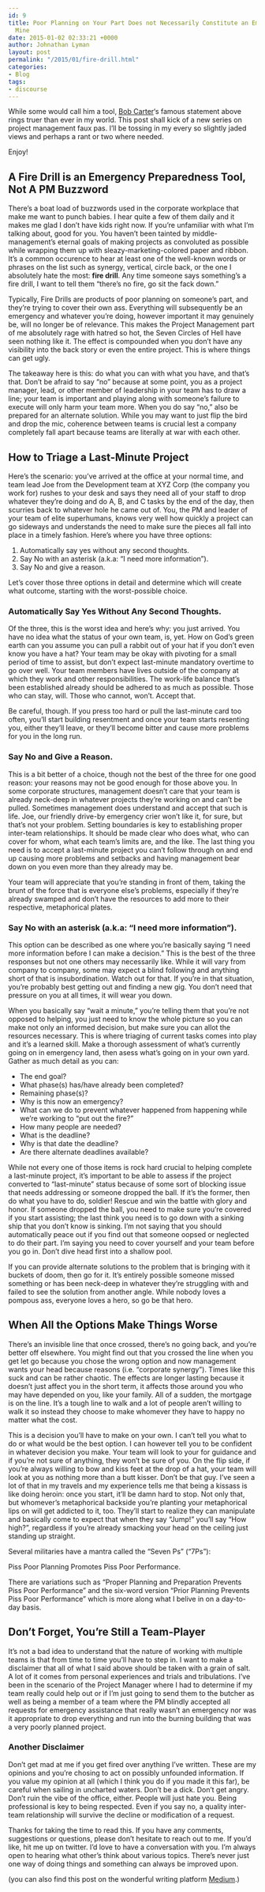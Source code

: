 ```yaml
---
id: 9
title: Poor Planning on Your Part Does not Necessarily Constitute an Emergency on
  Mine
date: 2015-01-02 02:33:21 +0000
author: Johnathan Lyman
layout: post
permalink: "/2015/01/fire-drill.html"
categories:
- Blog
tags:
- discourse
---
```

While some would call him a tool, <a title="Bob Carter" href="http://en.wikipedia.org/wiki/Robert_M._Carter">Bob Carter</a>‘s famous statement above rings truer than ever in my world. This post shall kick of a new series on project management faux pas. I’ll be tossing in my every so slightly jaded views and perhaps a rant or two where needed.

Enjoy!
<h2 id="afiredrillisanemergencypreparednesstoolnotapmbuzzword">A Fire Drill is an Emergency Preparedness Tool, Not A PM Buzzword</h2>
There’s a boat load of buzzwords used in the corporate workplace that make me want to punch babies. I hear quite a few of them daily and it makes me glad I don’t have kids right now. If you’re unfamiliar with what I’m talking about, good for you. You haven’t been tainted by middle-management’s eternal goals of making projects as convoluted as possible while wrapping them up with sleazy-marketing-colored paper and ribbon. It’s a common occurence to hear at least one of the well-known words or phrases on the list such as synergy, vertical, circle back, or the one I absolutely hate the most: <strong>fire drill</strong>. Any time someone says something’s a fire drill, I want to tell them “there’s no fire, go sit the fack down.”

Typically, Fire Drills are products of poor planning on someone’s part, and they’re trying to cover their own ass. Everything will subsequently be an emergency and whatever you’re doing, however important it may genuinely be, will no longer be of relevance. This makes the Project Management part of me absolutely rage with hatred so hot, the Seven Circles of Hell have seen nothing like it. The effect is compounded when you don’t have any visibility into the back story or even the entire project. This is where things can get ugly.

The takeaway here is this: do what you can with what you have, and that’s that. Don’t be afraid to say “no” because at some point, you as a project manager, lead, or other member of leadership in your team has to draw a line; your team is important and playing along with someone’s failure to execute will only harm your team more. When you do say “no,” also be prepared for an alternate solution. While you may want to just flip the bird and drop the mic, coherence between teams is crucial lest a company completely fall apart because teams are literally at war with each other.
<h2 id="howtotriagealastminuteproject">How to Triage a Last-Minute Project</h2>
Here’s the scenario: you’ve arrived at the office at your normal time, and team lead Joe from the Development team at XYZ Corp (the company you work for) rushes to your desk and says they need all of your staff to drop whatever they’re doing and do A, B, and C tasks by the end of the day, then scurries back to whatever hole he came out of. You, the PM and leader of your team of elite superhumans, knows very well how quickly a project can go sideways and understands the need to make sure the pieces all fall into place in a timely fashion. Here’s where you have three options:
<ol>
 	<li>Automatically say yes without any second thoughts.</li>
 	<li>Say No with an asterisk (a.k.a: “I need more information”).</li>
 	<li>Say No and give a reason.</li>
</ol>
Let’s cover those three options in detail and determine which will create what outcome, starting with the worst-possible choice.
<h3 id="automaticallysayyeswithoutanysecondthoughts">Automatically Say Yes Without Any Second Thoughts.</h3>
Of the three, this is the worst idea and here’s why: you just arrived. You have no idea what the status of your own team, is, yet. How on God’s green earth can you assume you can pull a rabbit out of your hat if you don’t even know you have a hat? Your team may be okay with pivoting for a small period of time to assist, but don’t expect last-minute mandatory overtime to go over well. Your team members have lives outside of the company at which they work and other responsibilities. The work-life balance that’s been established already should be adhered to as much as possible. Those who can stay, will. Those who cannot, won’t. Accept that.

Be careful, though. If you press too hard or pull the last-minute card too often, you’ll start building resentment and once your team starts resenting you, either they’ll leave, or they’ll become bitter and cause more problems for you in the long run.
<h3 id="saynoandgiveareason">Say No and Give a Reason.</h3>
This is a bit better of a choice, though not the best of the three for one good reason: your reasons may not be good enough for those above you. In some corporate structures, management doesn’t care that your team is already neck-deep in whatever projects they’re working on and can’t be pulled. Sometimes management does understand and accept that such is life. Joe, our friendly drive-by emergency crier won’t like it, for sure, but that’s not your problem. Setting boundaries is key to establishing proper inter-team relationships. It should be made clear who does what, who can cover for whom, what each team’s limits are, and the like. The last thing you need is to accept a last-minute project you can’t follow through on and end up causing more problems and setbacks and having management bear down on you even more than they already may be.

Your team will appreciate that you’re standing in front of them, taking the brunt of the force that is everyone else’s problems, especially if they’re already swamped and don’t have the resources to add more to their respective, metaphorical plates.
<h3 id="saynowithanasteriskakaineedmoreinformation">Say No with an asterisk (a.k.a: “I need more information”).</h3>
This option can be described as one where you’re basically saying “I need more information before I can make a decision.” This is the best of the three responses but not one others may necessarily like. While it will vary from company to company, some may expect a blind following and anything short of that is insubordination. Watch out for that. If you’re in that situation, you’re probably best getting out and finding a new gig. You don’t need that pressure on you at all times, it will wear you down.

When you basically say “wait a minute,” you’re telling them that you’re not opposed to helping, you just need to know the whole picture so you can make not only an informed decision, but make sure you can allot the resources necessary. This is where triaging of current tasks comes into play and it’s a learned skill. Make a thorough assessment of what’s currently going on in emergency land, then asess what’s going on in your own yard. Gather as much detail as you can:
<ul>
 	<li>The end goal?</li>
 	<li>What phase(s) has/have already been completed?</li>
 	<li>Remaining phase(s)?</li>
 	<li>Why is this now an emergency?</li>
 	<li>What can we do to prevent whatever happened from happening while we’re working to “put out the fire?”</li>
 	<li>How many people are needed?</li>
 	<li>What is the deadline?</li>
 	<li>Why is that date the deadline?</li>
 	<li>Are there alternate deadlines available?</li>
</ul>
While not every one of those items is rock hard crucial to helping complete a last-minute project, it’s important to be able to assess if the project converted to “last-minute” status because of some sort of blocking issue that needs addressing or someone dropped the ball. If it’s the former, then do what you have to do, soldier! Rescue and win the battle with glory and honor. If someone dropped the ball, you need to make sure you’re covered if you start assisting; the last think you need is to go down with a sinking ship that you don’t know is sinking. I’m not saying that you should automatically peace out if you find out that someone oopsed or neglected to do their part. I’m saying you need to cover yourself and your team before you go in. Don’t dive head first into a shallow pool.

If you can provide alternate solutions to the problem that is bringing with it buckets of doom, then go for it. It’s entirely possible someone missed something or has been neck-deep in whatever they’re struggling with and failed to see the solution from another angle. While nobody loves a pompous ass, everyone loves a hero, so go be that hero.
<h2 id="whenalltheoptionsmakethingsworse">When All the Options Make Things Worse</h2>
There’s an invisible line that once crossed, there’s no going back, and you’re better off elsewhere. You might find out that you crossed the line when you get let go because you chose the wrong option and now management wants your head because reasons (i.e. “corporate synergy”). Times like this suck and can be rather chaotic. The effects are longer lasting because it doesn’t just affect you in the short term, it affects those around you who may have depended on you, like your family. All of a sudden, the mortgage is on the line. It’s a tough line to walk and a lot of people aren’t willing to walk it so instead they choose to make whomever they have to happy no matter what the cost.

This is a decision you’ll have to make on your own. I can’t tell you what to do or what would be the best option. I can however tell you to be confident in whatever decision you make. Your team will look to your for guidance and if you’re not sure of anything, they won’t be sure of you. On the flip side, if you’re always willing to bow and kiss feet at the drop of a hat, your team will look at you as nothing more than a butt kisser. Don’t be that guy. I’ve seen a lot of that in my travels and my experience tells me that being a kissass is like doing heroin: once you start, it’ll be damn hard to stop. Not only that, but whomever’s metaphorical backside you’re planting your metaphorical lips on will get addicted to it, too. They’ll start to realize they can manipulate and basically come to expect that when they say “Jump!” you’ll say “How high?”, regardless if you’re already smacking your head on the ceiling just standing up straight.

Several militaries have a mantra called the “Seven Ps” (“7Ps”):

Piss
Poor
Planning
Promotes
Piss
Poor
Performance.

There are variations such as “Proper Planning and Preparation Prevents Piss Poor Performance” and the six-word version “Prior Planning Prevents Piss Poor Performance” which is more along what I belive in on a day-to-day basis.
<h2 id="dontforgetyourestillateamplayer">Don’t Forget, You’re Still a Team-Player</h2>
It’s not a bad idea to understand that the nature of working with multiple teams is that from time to time you’ll have to step in. I want to make a disclaimer that all of what I said above should be taken with a grain of salt. A lot of it comes from personal experiences and trials and tribulations. I’ve been in the scenario of the Project Manager where I had to determine if my team really could help out or if I’m just going to send them to the butcher as well as being a member of a team where the PM blindly accepted all requests for emergency assistance that really wasn’t an emergency nor was it appropriate to drop everything and run into the burning building that was a very poorly planned project.
<h3 id="anotherdisclaimer">Another Disclaimer</h3>
Don’t get mad at me if you get fired over anything I’ve written. These are my opinions and you’re chosing to act on possibly unfounded information. If you value my opinion at all (which I think you do if you made it this far), be careful when sailing in uncharted waters. Don’t be a dick. Don’t get angry. Don’t ruin the vibe of the office, either. People will just hate you. Being professional is key to being respected. Even if you say no, a quality inter-team relationship will survive the decline or modification of a request.

Thanks for taking the time to read this. If you have any comments, suggestions or questions, please don’t hesitate to reach out to me. If you’d like, hit me up on twitter. I’d love to have a conversation with you. I’m always open to hearing what other’s think about various topics. There’s never just one way of doing things and something can always be improved upon.

(you can also find this post on the wonderful writing platform <a href="https://medium.com/@jlyman/poor-planning-on-your-part-does-not-necessarily-constitute-an-emergency-on-mine-cfe45ec14162">Medium</a>.)